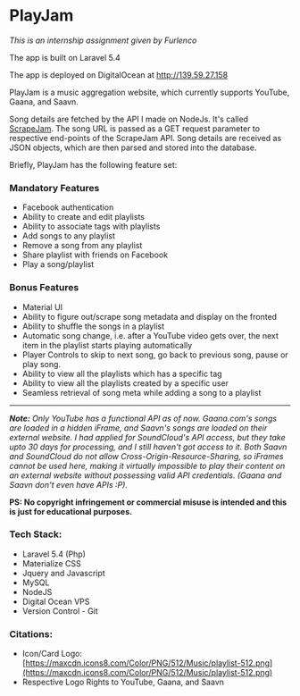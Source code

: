 # PlayJam
_This is an internship assignment given by Furlenco_

The app is built on Laravel 5.4

The app is deployed on DigitalOcean at http://139.59.27.158

PlayJam is a music aggregation website, which currently supports YouTube, Gaana, and Saavn.

Song details are fetched by the API I made on NodeJs. It's called [ScrapeJam](https://github.com/3minus1/scrapejam). The song URL is passed as a GET request parameter to respective end-points of the ScrapeJam API. Song details are received as JSON objects, which are then parsed and stored into the database. 

Briefly, PlayJam has the following feature set:

### Mandatory Features
* Facebook authentication
* Ability to create and edit playlists
* Ability to associate tags with playlists
* Add songs to any playlist
* Remove a song from any playlist
* Share playlist with friends on Facebook
* Play a song/playlist

### Bonus Features
* Material UI
* Ability to figure out/scrape song metadata and display on the fronted
* Ability to shuffle the songs in a playlist
* Automatic song change, i.e. after a YouTube video gets over, the next item in the playlist starts playing automatically
* Player Controls to skip to next song, go back to previous song, pause or play song.
* Ability to view all the playlists which has a specific tag
* Ability to view all the playlists created by a specific user
* Seamless retrieval of song meta while adding a song to a playlist
  
***

**_Note:_** _Only YouTube has a functional API as of now. Gaana.com's songs are loaded in a hidden iFrame, and Saavn's songs are loaded on their external website. I had applied for SoundCloud's API access, but they take upto 30 days for processing, and I still haven't got access to it. Both Saavn and SoundCloud do not allow Cross-Origin-Resource-Sharing, so iFrames cannot be used here, making it virtually impossible to play their content on an external website without possessing valid API credentials. (Gaana and Saavn don't even have APIs :P)._

**PS: No copyright infringement or commercial misuse is intended and this is just for educational purposes.**

### Tech Stack:

* Laravel 5.4 (Php)
* Materialize CSS
* Jquery and Javascript
* MySQL
* NodeJS
* Digital Ocean VPS
* Version Control - Git

### Citations:

* Icon/Card Logo: [https://maxcdn.icons8.com/Color/PNG/512/Music/playlist-512.png](https://maxcdn.icons8.com/Color/PNG/512/Music/playlist-512.png)
* Respective Logo Rights to YouTube, Gaana, and Saavn

